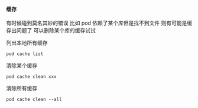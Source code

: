 
#### 缓存

有时候碰到莫名其妙的错误 比如 pod 依赖了某个库但是找不到文件 则有可能是缓存出问题了 可以删除某个库的缓存试试

列出本地所有缓存
```
pod cache list
```

清除某个缓存
```
pod cache clean xxx
```

清除所有缓存
```
pod cache clean --all
```
